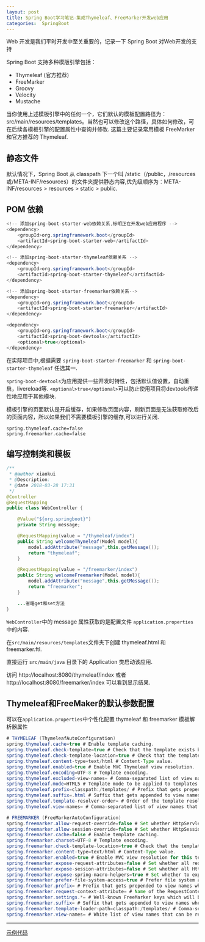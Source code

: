 ```yaml
---
layout: post
title: Spring Boot学习笔记-集成Thymeleaf、FreeMarker开发web应用
categories:  SpringBoot
---
```


Web 开发是我们平时开发中至关重要的，记录一下 Spring Boot 对Web开发的支持

Spring Boot 支持多种模版引擎包括：
  - Thymeleaf (官方推荐)
  - FreeMarker
  - Groovy
  - Velocity
  - Mustache

当你使用上述模板引擎中的任何一个，它们默认的模板配置路径为：src/main/resources/templates。当然也可以修改这个路径，具体如何修改，可在后续各模板引擎的配置属性中查询并修改. 这篇主要记录常用模板 FreeMarker 和官方推荐的 Thymeleaf.

## 静态文件
默认情况下，Spring Boot 从 classpath 下一个叫 /static（/public，/resources或/META-INF/resources）的文件夹提供静态内容,优先级顺序为：META-INF/resources > resources > static > public.

## POM 依赖
```java
<!-- 添加spring-boot-starter-web依赖关系,标明正在开发web应用程序 -->
<dependency>
	<groupId>org.springframework.boot</groupId>
	<artifactId>spring-boot-starter-web</artifactId>
</dependency>

<!-- 添加spring-boot-starter-thymeleaf依赖关系 -->
<dependency>
	<groupId>org.springframework.boot</groupId>
	<artifactId>spring-boot-starter-thymeleaf</artifactId>
</dependency>

<!-- 添加spring-boot-starter-freemarker依赖关系-->
<dependency>
	<groupId>org.springframework.boot</groupId>
	<artifactId>spring-boot-starter-freemarker</artifactId>
</dependency>

<dependency>
	<groupId>org.springframework.boot</groupId>
	<artifactId>spring-boot-devtools</artifactId>
	<optional>true</optional>
</dependency>

```
在实际项目中,根据需要 ``spring-boot-starter-freemarker`` 和 ``spring-boot-starter-thymeleaf`` 任选其一.

``spring-boot-devtools``为应用提供一些开发时特性，包括默认值设置，自动重启，livereload等.
``<optional>true</optional>``可以防止使用项目将devtools传递性地应用于其他模块.

模板引擎的页面默认是开启缓存，如果修改页面内容，刷新页面是无法获取修改后的页面内容，所以如果我们不需要模板引擎的缓存,可以进行关闭.
```properties
spring.thymeleaf.cache=false
spring.freemarker.cache=false
```

## 编写控制类和模板
```java
/**
 * @author xiaokui
 * @Description:
 * @date 2018-03-28 17:31
 */
@Controller
@RequestMapping
public class WebController {

    @Value("${org.springboot}")
    private String message;

    @RequestMapping(value = "/thymeleaf/index")
    public String welcomeThymeleaf(Model model){
        model.addAttribute("message",this.getMessage());
        return "thymeleaf";
    }

    @RequestMapping(value = "/freemarker/index")
    public String welcomeFreemarker(Model model){
        model.addAttribute("message",this.getMessage());
        return "freemarker";
    }

    ...省略get和set方法
}
```
``WebController``中的 message 属性获取的是配置文件 ``application.properties``中的内容.

在``src/main/resources/templates``文件夹下创建 thymeleaf.html 和 freemarker.ftl.

直接运行 ``src/main/java`` 目录下的 Application 类启动该应用.

访问 http://localhost:8080/thymeleaf/index  或者 http://localhost:8080/freemarker/index 可以看到显示结果.

## Thymeleaf和FreeMaker的默认参数配置
可以在``application.properties``中个性化配置 thymeleaf 和 freemarker 模板解析器属性
```java
# THYMELEAF (ThymeleafAutoConfiguration)
spring.thymeleaf.cache=true # Enable template caching.
spring.thymeleaf.check-template=true # Check that the template exists before rendering it.
spring.thymeleaf.check-template-location=true # Check that the templates location exists.
spring.thymeleaf.content-type=text/html # Content-Type value.
spring.thymeleaf.enabled=true # Enable MVC Thymeleaf view resolution.
spring.thymeleaf.encoding=UTF-8 # Template encoding.
spring.thymeleaf.excluded-view-names= # Comma-separated list of view names that should be excluded from resolution.
spring.thymeleaf.mode=HTML5 # Template mode to be applied to templates. See also StandardTemplateModeHandlers.
spring.thymeleaf.prefix=classpath:/templates/ # Prefix that gets prepended to view names when building a URL.
spring.thymeleaf.suffix=.html # Suffix that gets appended to view names when building a URL.
spring.thymeleaf.template-resolver-order= # Order of the template resolver in the chain.
spring.thymeleaf.view-names= # Comma-separated list of view names that can be resolved.

# FREEMARKER (FreeMarkerAutoConfiguration)
spring.freemarker.allow-request-override=false # Set whether HttpServletRequest attributes are allowed to override (hide) controller generated model attributes of the same name.
spring.freemarker.allow-session-override=false # Set whether HttpSession attributes are allowed to override (hide) controller generated model attributes of the same name.
spring.freemarker.cache=false # Enable template caching.
spring.freemarker.charset=UTF-8 # Template encoding.
spring.freemarker.check-template-location=true # Check that the templates location exists.
spring.freemarker.content-type=text/html # Content-Type value.
spring.freemarker.enabled=true # Enable MVC view resolution for this technology.
spring.freemarker.expose-request-attributes=false # Set whether all request attributes should be added to the model prior to merging with the template.
spring.freemarker.expose-session-attributes=false # Set whether all HttpSession attributes should be added to the model prior to merging with the template.
spring.freemarker.expose-spring-macro-helpers=true # Set whether to expose a RequestContext for use by Spring's macro library, under the name "springMacroRequestContext".
spring.freemarker.prefer-file-system-access=true # Prefer file system access for template loading. File system access enables hot detection of template changes.
spring.freemarker.prefix= # Prefix that gets prepended to view names when building a URL.
spring.freemarker.request-context-attribute= # Name of the RequestContext attribute for all views.
spring.freemarker.settings.*= # Well-known FreeMarker keys which will be passed to FreeMarker's Configuration.
spring.freemarker.suffix= # Suffix that gets appended to view names when building a URL.
spring.freemarker.template-loader-path=classpath:/templates/ # Comma-separated list of template paths.
spring.freemarker.view-names= # White list of view names that can be resolved.
```
--------
[示例代码](https://github.com/xiaokuicui/spring-boot-cloud-learning-examples/tree/master/spring-boot-web)
